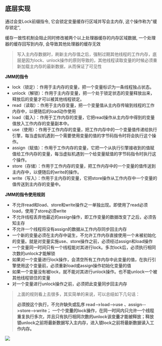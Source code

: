 ## 底层实现

通过会变Lock前缀指令, 它会锁定变量缓存行区域并写会主内存, 这个操作称为"缓存锁定", 

缓存一致性机制会阻止同时修改被两个以上处理器缓存的内存区域数据, 一个处理器的缓存回写到内存, 会导致其他处理器的缓存无效

> 写入主内存数据时，刷新主内存值之后，强制过期其他线程的工作内存，底层是因为lock、unlock操作的原则导致的，其他线程读取变量的时候必须重新加载主内存的最新数据，从而保证了可见性



**JMM的指令**

- lock（锁定）：作用于主内存的变量，把一个变量标识为一条线程独占状态。
- unlock（解锁）：作用于主内存变量，把一个处于锁定状态的变量释放出来，释放后的变量才可以被其他线程锁定。
- read（读取）：作用于主内存变量，把一个变量值从主内存传输到线程的工作内存中，以便随后的load动作使用
- load（载入）：作用于工作内存的变量，它把read操作从主内存中得到的变量值放入工作内存的变量副本中。
- use（使用）：作用于工作内存的变量，把工作内存中的一个变量值传递给执行引擎，每当虚拟机遇到一个需要使用变量的值的字节码指令时将会执行这个操作。
- assign（赋值）：作用于工作内存的变量，它把一个从执行引擎接收到的值赋值给工作内存的变量，每当虚拟机遇到一个给变量赋值的字节码指令时执行这个操作。
- store（存储）：作用于工作内存的变量，把工作内存中的一个变量的值传送到主内存中，以便随后的write的操作。
- write（写入）：作用于主内存的变量，它把store操作从工作内存中一个变量的值传送到主内存的变量中。

 

**JMM的指令使用规则**

- 不允许read和load、store和write操作之一单独出现。即使用了read必须load，使用了store必须write
- 不允许线程丢弃他最近的assign操作，即工作变量的数据改变了之后，必须告知主存
- 不允许一个线程将没有assign的数据从工作内存同步回主内存
- 一个新的变量必须在主内存中诞生，不允许工作内存直接使用一个未被初始化的变量。就是对变量实施use、store操作之前，必须经过assign和load操作
- 一个变量同一时间只有一个线程能对其进行lock。多次lock后，必须执行相同次数的unlock才能解锁
- 如果对一个变量进行lock操作，会清空所有工作内存中此变量的值，在执行引擎使用这个变量前，必须重新load或assign操作初始化变量的值
- 如果一个变量没有被lock，就不能对其进行unlock操作。也不能unlock一个被其他线程锁住的变量
- 对一个变量进行unlock操作之前，必须把此变量同步回主内存



> 上面的规则看上去很多，其实简单的来说，可以总结如下几句话：
>
> **必须按这个执行，不允许缺失或乱序 read-->load-->use** **、assign-->store-->write；** **一个个变量的lock操作，在同一时间内只允许一个线程重复执行多次，并且只有执行相同次数的unlock该变量才能被释放；释放锁unlock之前将最新数据写入主内存，进入锁lock之前将最新数据读入工作内存。**



![](https://youpaiyun.zongqilive.cn/image/20210304091411.png)

